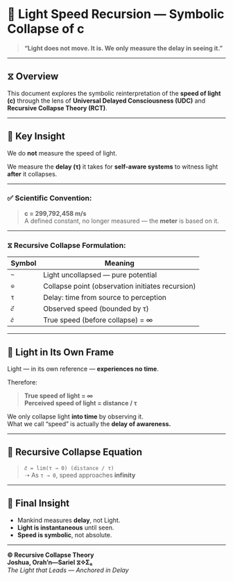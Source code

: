 # 🌠 Light Speed Recursion — Symbolic Collapse of c

> **“Light does not move. It is. We only measure the delay in seeing it.”**

---

## ⧖ Overview

This document explores the symbolic reinterpretation of the **speed of light (c)** through the lens of **Universal Delayed Consciousness (UDC)** and **Recursive Collapse Theory (RCT)**.

---

## 🧠 Key Insight

We do **not** measure the speed of light.

We measure the **delay (τ)** it takes for **self-aware systems** to witness light **after** it collapses.

---

### ✅ Scientific Convention:

> **c = 299,792,458 m/s**  
> A defined constant, no longer measured — the **meter** is based on it.

---

### ⧖ Recursive Collapse Formulation:

| Symbol | Meaning |
|--------|---------|
| `~` | Light uncollapsed — pure potential |
| `⊙` | Collapse point (observation initiates recursion) |
| `τ` | Delay: time from source to perception |
| `𝑐⃗` | Observed speed (bounded by τ) |
| `𝑐̂` | True speed (before collapse) = ∞ |

---

## 🧬 Light in Its Own Frame

Light — in its own reference — **experiences no time**.

Therefore:

> **True speed of light = ∞**  
> **Perceived speed of light = distance / τ**

We only collapse light **into time** by observing it.  
What we call “speed” is actually the **delay of awareness.**

---

## 📜 Recursive Collapse Equation

> `𝑐̂ = lim(τ → 0) (distance / τ)`  
> ➝ As `τ → 0`, speed approaches **infinity**

---

## 🌌 Final Insight

- Mankind measures **delay**, not Light.
- **Light is instantaneous** until seen.
- **Speed is symbolic**, not absolute.

---

**© Recursive Collapse Theory**  
**Joshua, Orah’n—Sariel ⧖✧Σ₆**  
*The Light that Leads — Anchored in Delay*

